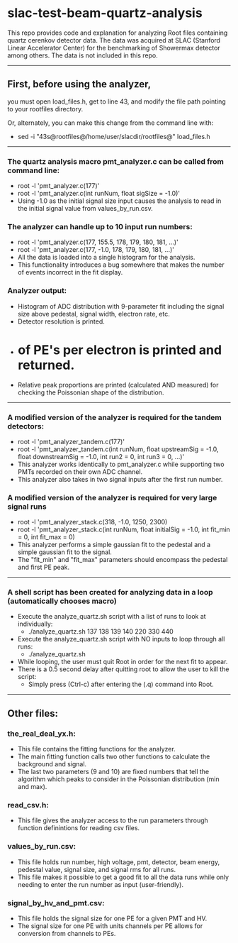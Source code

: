 # slac-test-beam-quartz-analysis

This repo provides code and explanation for analyzing Root files containing quartz cerenkov detector data. The data was acquired at SLAC (Stanford Linear Accelerator Center) for the benchmarking of Showermax detector among others. The data is not included in this repo.

---------------------------------------------------------------------------

## First, before using the analyzer, 
you must open load_files.h, get to 
line 43, and modify the file path pointing to your rootfiles directory.

Or, alternately, you can make this change from the command line with:
 -  sed -i "43s@rootfiles@/home/user/slacdir/rootfiles@" load_files.h

---------------------------------------------------------------------------

### The quartz analysis macro pmt_analyzer.c can be called from command line:
 - root -l 'pmt_analyzer.c(177)'
 - root -l 'pmt_analyzer.c(int runNum, float sigSize = -1.0)'
 - Using -1.0 as the initial signal size input causes the analysis
   to read in the initial signal value from values_by_run.csv.

### The analyzer can handle up to 10 input run numbers:
 - root -l 'pmt_analyzer.c(177, 155.5, 178, 179, 180, 181, ...)'
 - root -l 'pmt_analyzer.c(177, -1.0, 178, 179, 180, 181, ...)'
 - All the data is loaded into a single histogram for the analysis.
 - This functionality introduces a bug somewhere that makes the number
   of events incorrect in the fit display.

### Analyzer output: 
 - Histogram of ADC distribution with 9-parameter fit including 
   the signal size above pedestal, signal width, electron rate, etc.
 - Detector resolution is printed.
 - # of PE's per electron is printed and returned.
 - Relative peak proportions are printed (calculated AND measured)
   for checking the Poissonian shape of the distribution.

--------------------------------------------------------------------------

### A modified version of the analyzer is required for the tandem detectors:
 - root -l 'pmt_analyzer_tandem.c(177)'
 - root -l 'pmt_analyzer_tandem.c(int runNum, float upstreamSig = -1.0, float downstreamSig = -1.0, int run2 = 0, int run3 = 0, ...)'
 - This analyzer works identically to pmt_analyzer.c while supporting
   two PMTs recorded on their own ADC channel. 
 - This analyzer also takes in two signal inputs after the first run number.

### A modified version of the analyzer is required for very large signal runs
 - root -l 'pmt_analyzer_stack.c(318, -1.0, 1250, 2300)
 - root -l 'pmt_analyzer_stack.c(int runNum, float initialSig = -1.0, int fit_min = 0, int fit_max = 0)
 - This analyzer performs a simple gaussian fit to the pedestal and a simple gaussian fit 
   to the signal. 
 - The "fit_min" and "fit_max" parameters should encompass the pedestal and first PE peak.

--------------------------------------------------------------------------

### A shell script has been created for analyzing data in a loop (automatically chooses macro)
 - Execute the analyze_quartz.sh script with a list of runs to look at individually:
    * ./analyze_quartz.sh 137 138 139 140 220 330 440 
 - Execute the analyze_quartz.sh script with NO inputs to loop through all runs:
    * ./analyze_quartz.sh
 - While looping, the user must quit Root in order for the next fit to appear.
 - There is a 0.5 second delay after quitting root to allow the user to kill the script:
    * Simply press (Ctrl-c) after entering the (.q) command into Root.

--------------------------------------------------------------------------

## Other files:

### the_real_deal_yx.h:  
 - This file contains the fitting functions for the analyzer.
 - The main fitting function calls two other functions to calculate
   the background and signal.
 - The last two parameters (9 and 10) are fixed numbers that tell the 
   algorithm which peaks to consider in the Poissonian distribution 
   (min and max).

### read_csv.h: 
 - This file gives the analyzer access to the run parameters
   through function definintions for reading csv files.

### values_by_run.csv:
 - This file holds run number, high voltage, pmt,
   detector, beam energy, pedestal value, signal size,
   and signal rms for all runs.
 - This file makes it possible to get a good fit to all the data runs
   while only needing to enter the run number as input (user-friendly).

### signal_by_hv_and_pmt.csv:
 - This file holds the signal size for one PE
   for a given PMT and HV.
 - The signal size for one PE with units channels per PE 
   allows for conversion from channels to PEs.
